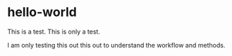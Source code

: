 # hello-world
This is a test. This is only a test.

I am only testing this out this out to understand the workflow and methods.
